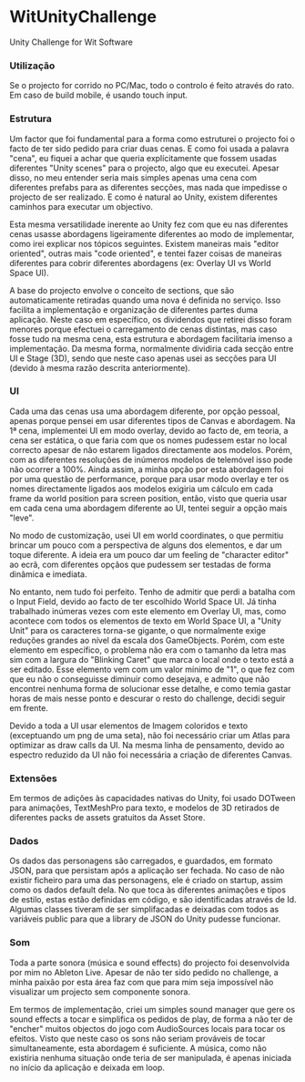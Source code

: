 # WitUnityChallenge
Unity Challenge for Wit Software



### Utilização

Se o projecto for corrido no PC/Mac, todo o controlo é feito através do rato. Em caso de build mobile, é usando touch input.

### Estrutura

Um factor que foi fundamental para a forma como estruturei o projecto foi o facto de ter sido pedido para criar duas cenas. E como foi usada a palavra "cena", eu fiquei a achar que queria explícitamente que fossem usadas diferentes "Unity scenes" para o projecto, algo que eu executei. Apesar disso, no meu entender seria mais simples apenas uma cena com diferentes prefabs para as diferentes secções, mas nada que impedisse o projecto de ser realizado. E como é natural ao Unity, existem diferentes caminhos para executar um objectivo.

Esta mesma versatilidade inerente ao Unity fez com que eu nas diferentes cenas usasse abordagens ligeiramente diferentes ao modo de implementar, como irei explicar nos tópicos seguintes. Existem maneiras mais "editor oriented", outras mais "code oriented", e tentei fazer coisas de maneiras diferentes para cobrir diferentes abordagens (ex: Overlay UI vs World Space UI).

A base do projecto envolve o conceito de sections, que são automaticamente retiradas quando uma nova é definida no serviço. Isso facilita a implementação e organização de diferentes partes duma aplicação. Neste caso em específico, os dividendos que retirei disso foram menores porque efectuei o carregamento de cenas distintas, mas caso fosse tudo na mesma cena, esta estrutura e abordagem facilitaria imenso a implementação. Da mesma forma, normalmente dividiria cada secção entre UI e Stage (3D), sendo que neste caso apenas usei as secções para UI (devido à mesma razão descrita anteriormente).

### UI

Cada uma das cenas usa uma abordagem diferente, por opção pessoal, apenas porque pensei em usar diferentes tipos de Canvas e abordagem. Na 1ª cena, implementei UI em modo overlay, devido ao facto de, em teoria, a cena ser estática, o que faria com que os nomes pudessem estar no local correcto apesar de não estarem ligados directamente aos modelos. Porém, com as diferentes resoluções de inúmeros modelos de telemóvel isso pode não ocorrer a 100%. Ainda assim, a minha opção por esta abordagem foi por uma questão de performance, porque para usar modo overlay e ter os nomes directamente ligados aos modelos exigiria um cálculo em cada frame da world position para screen position, então, visto que queria usar em cada cena uma abordagem diferente ao UI, tentei seguir a opção mais "leve".

No modo de customização, usei UI em world coordinates, o que permitiu brincar um pouco com a perspectiva de alguns dos elementos, e dar um toque diferente. A ideia era um pouco dar um feeling de "character editor" ao ecrã, com diferentes opçãos que pudessem ser testadas de forma dinâmica e imediata. 

No entanto, nem tudo foi perfeito. Tenho de admitir que perdi a batalha com o Input Field, devido ao facto de ter escolhido World Space UI. Já tinha trabalhado inúmeras vezes com este elemento em Overlay UI, mas, como acontece com todos os elementos de texto em World Space UI, a "Unity Unit" para os caracteres torna-se gigante, o que normalmente exige reduções grandes ao nível da escala dos GameObjects. Porém, com este elemento em específico, o problema não era com o tamanho da letra mas sim com a largura do "Blinking Caret" que marca o local onde o texto está a ser editado. Esse elemento vem com um valor mínimo de "1", o que fez com que eu não o conseguisse diminuir como desejava, e admito que não encontrei nenhuma forma de solucionar esse detalhe, e como temia gastar horas de mais nesse ponto e descurar o resto do challenge, decidi seguir em frente.

Devido a toda a UI usar elementos de Imagem coloridos e texto (exceptuando um png de uma seta), não foi necessário criar um Atlas para optimizar as draw calls da UI. Na mesma linha de pensamento, devido ao espectro reduzido da UI não foi necessária a criação de diferentes Canvas.

### Extensões

Em termos de adições às capacidades nativas do Unity, foi usado DOTween para animações, TextMeshPro para texto, e modelos de 3D retirados de diferentes packs de assets gratuitos da Asset Store.

### Dados

Os dados das personagens são carregados, e guardados, em formato JSON, para que persistam após a aplicação ser fechada. No caso de não existir ficheiro para uma das personagens, ele é criado on startup, assim como os dados default dela. No que toca às diferentes animações e tipos de estilo, estas estão definidas em código, e são identificadas através de Id. Algumas classes tiveram de ser simplifacadas e deixadas com todos as variáveis public para que a library de JSON do Unity pudesse funcionar.

### Som

Toda a parte sonora (música e sound effects) do projecto foi desenvolvida por mim no Ableton Live. Apesar de não ter sido pedido no challenge, a minha paixão por esta área faz com que para mim seja impossível não visualizar um projecto sem componente sonora.

Em termos de implementação, criei um simples sound manager que gere os sound effects a tocar e simplifica os pedidos de play, de forma a não ter de "encher" muitos objectos do jogo com AudioSources locais para tocar os efeitos. Visto que neste caso os sons não seriam prováveis de tocar simultaneamente, esta abordagem é suficiente. A música, como não existiria nenhuma situação onde teria de ser manipulada, é apenas iniciada no início da aplicação e deixada em loop.